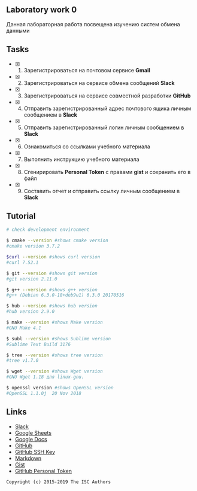 ## Laboratory work 0

Данная лабораторная работа посвещена изучению систем обмена данными

## Tasks

- [X] 1. Зарегистрироваться на почтовом сервисе **Gmail**
- [X] 2. Зарегистрироваться на сервисе обмена сообщений **Slack**
- [X] 3. Зарегистрироваться на сервисе совместной разработки **GitHub**
- [X] 4. Отправить зарегистрированный адрес почтового ящика личным сообщением в **Slack**
- [X] 5. Отправить зарегистрированный логин личным сообщением в **Slack**
- [X] 6. Ознакомиться со ссылками учебного материала
- [X] 7. Выполнить инструкцию учебного материала
- [X] 8. Сгенирировать **Personal Token** с правами **gist** и сохранить его в файл
- [X] 9. Составить отчет и отправить ссылку личным сообщением в **Slack**

## Tutorial

```sh
# check development environment

$ cmake --version #shows cmake version 
#cmake version 3.7.2

$curl --version #shows curl version
#curl 7.52.1

$ git --version #shows git version
#git version 2.11.0

$ g++ --version #shows g++ version
#g++ (Debian 6.3.0-18+deb9u1) 6.3.0 20170516

$ hub --version #shows hub version
#hub version 2.9.0

$ make --version #shows Make version
#GNU Make 4.1

$ subl --version #shows Sublime version
#Sublime Text Build 3176

$ tree --version #shows tree version
#tree v1.7.0

$ wget --version #shows Wget version
#GNU Wget 1.18 для linux-gnu.

$ openssl version #shows OpenSSL version
#OpenSSL 1.1.0j  20 Nov 2018
```

## Links

- [Slack](https://slack.com)
- [Google Sheets](https://www.google.ru/intl/ru/sheets/about/)
- [Google Docs](https://www.google.ru/intl/ru/docs/about/)
- [GitHub](https://github.com)
- [GitHub SSH Key](https://help.github.com/articles/generating-a-new-ssh-key-and-adding-it-to-the-ssh-agent/)
- [Markdown](https://stackedit.io)
- [Gist](https://gist.github.com)
- [GitHub Personal Token](https://github.com/settings/tokens/new)


```
Copyright (c) 2015-2019 The ISC Authors
```
